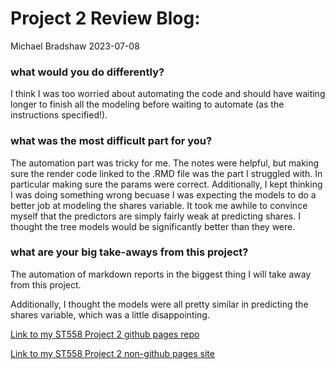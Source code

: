 Project 2 Review Blog:
================
Michael Bradshaw
2023-07-08

### what would you do differently?

I think I was too worried about automating the code and should have
waiting longer to finish all the modeling before waiting to automate (as
the instructions specified!).

### what was the most difficult part for you?

The automation part was tricky for me. The notes were helpful, but
making sure the render code linked to the .RMD file was the part I
struggled with. In particular making sure the params were correct.
Additionally, I kept thinking I was doing something wrong becuase I was
expecting the models to do a better job at modeling the shares variable.
It took me awhile to convince myself that the predictors are simply
fairly weak at predicting shares. I thought the tree models would be
significantly better than they were.

### what are your big take-aways from this project?

The automation of markdown reports in the biggest thing I will take away
from this project.

Additionally, I thought the models were all pretty similar in predicting
the shares variable, which was a little disappointing.

[Link to my ST558 Project 2 github pages
repo](https://github.com/mikebrad140/ST558---Project-2)

[Link to my ST558 Project 2 non-github pages
site](https://mikebrad140.github.io/ST558---Project-2/)
